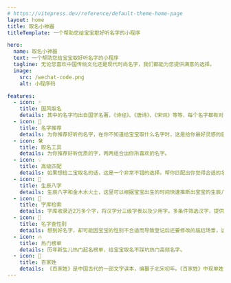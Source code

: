 ```yaml
---
# https://vitepress.dev/reference/default-theme-home-page
layout: home
title: 取名小神器
titleTemplate: 一个帮助您给宝宝取好听名字的小程序

hero:
  name: 取名小神器
  text: 一个帮助您给宝宝取好听名字的小程序
  tagline: 无论您喜欢中国传统文化还是现代时尚名字，我们都能为您提供满意的选择。
  image:
    src: /wechat-code.png
    alt: 小程序码

features:
  - icon: 🀄
    title: 国风取名
    details: 其中的名字均出自国学名著，《诗经》、《唐诗》、《宋词》等等，每个名字都有对应的出处和意境，诗意满满。
  - icon: 📑
    title: 名字推荐
    details: 为你推荐好听的名字，在你不知道给宝宝取什么名字时，这是给你最好灵感的启发。
  - icon: 🛠️
    title: 取名工具
    details: 为你推荐好听优质的字，两两组合出你所喜欢的名字。
  - icon: 💡
    title: 高级匹配
    details: 如果想给二宝取名的话，这是一个非常不错的选择。帮你匹配出你觉得合适的名字。
  - icon: 👶
    title: 生辰八字
    details: 生辰八字和金木水火土，这里可以根据宝宝出生的时间快速推断出宝宝的生辰八字以及五行。
  - icon: 📖
    title: 字库检索
    details: 字库收录近2万多个字，将汉字分三级字表以及少用字。多条件筛选汉字，提供丰富的文字释义。
  - icon: 👬
    title: 名字查性别
    details: 想到好名字，却可能因宝宝的性别不合适而导致登记后还要修改的尴尬场景，这里帮你快速检验该名字适合哪一个性别。
  - icon: 🔥
    title: 热门榜单
    details: 历年新生儿热门起名榜单，给宝宝取名不踩坑热门高频名字。
  - icon: 💯
    title: 百家姓
    details: 《百家姓》是中国古代的一部文字读本，编纂于北宋初年。《百家姓》中现单姓 444 个，复姓 60 个，总共 504 个姓氏。
---
```

